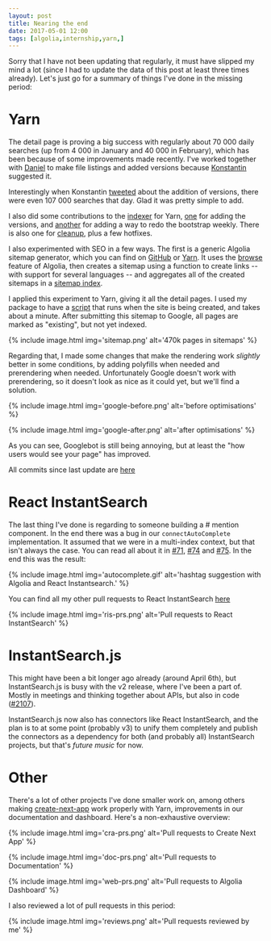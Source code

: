 ```yaml
---
layout: post
title: Nearing the end
date: 2017-05-01 12:00
tags: [algolia,internship,yarn,]
---
```

Sorry that I have not been updating that regularly, it must have slipped my mind a lot (since I had to update the data of this post at least three times already). Let's just go for a summary of things I've done in the missing period: 

# Yarn

The detail page is proving a big success with regularly about 70 000 daily searches (up from 4 000 in January and 40 000 in February), which has been because of some improvements made recently. I've worked together with [Daniel](https://github.com/Daniel15) to make file listings and added versions because [Konstantin](https://github.com/bestander) suggested it. 

Interestingly when Konstantin [tweeted](https://twitter.com/bestander_nz/status/858030031343374336) about the addition of versions, there were even 107 000 searches that day. Glad it was pretty simple to add. 

I also did some contributions to the [indexer](https://github.com/algolia/npm-search) for Yarn, [one](https://github.com/algolia/npm-search/pull/38) for adding the versions, and [another](https://github.com/algolia/npm-search/pull/40) for adding a way to redo the bootstrap weekly. There is also one for [cleanup](https://github.com/algolia/npm-search/pull/39), plus a few hotfixes.

I also experimented with SEO in a few ways. The first is a generic Algolia sitemap generator, which you can find on [GitHub](https://github.com/algolia/algolia-sitemap) or [Yarn](https://yarnpkg.com/zh-Hans/package/algolia-sitemap). It uses the [browse](https://www.algolia.com/doc/api-client/javascript/advanced/#backup--export-an-index) feature of Algolia, then creates a sitemap using a function to create links -- with support for several languages -- and aggregates all of the created sitemaps in a [sitemap index](https://support.google.com/webmasters/answer/75712?hl=en). 

I applied this experiment to Yarn, giving it all the detail pages. I used my package to have a [script](https://github.com/yarnpkg/website/blob/master/scripts/sitemaps.js) that runs when the site is being created, and takes about a minute. After submitting this sitemap to Google, all pages are marked as "existing", but not yet indexed. 

{% include
	image.html
	img='sitemap.png'
	alt='470k pages in sitemaps' 
%}

Regarding that, I made some changes that make the rendering work *slightly* better in some conditions, by adding polyfills when needed and prerendering when needed. Unfortunately Google doesn't work with prerendering, so it doesn't look as nice as it could yet, but we'll find a solution. 

{% include
	image.html
	img='google-before.png'
	alt='before optimisations' 
%}

{% include
	image.html
	img='google-after.png'
	alt='after optimisations' 
%}

As you can see, Googlebot is still being annoying, but at least the "how users would see your page" has improved. 

All commits since last update are [here](https://github.com/yarnpkg/website/commits?author=Haroenv&since=2017-04-07T22:00:00Z&until=2017-05-01T22:00:00Z)

# React InstantSearch

The last thing I've done is regarding to someone building a # mention component. In the end there was a bug in our `connectAutoComplete` implementation. It assumed that we were in a multi-index context, but that isn't always the case. You can read all about it in [#71](https://github.com/algolia/react-instantsearch/issues/71), [#74](https://github.com/algolia/react-instantsearch/issues/74) and [#75](https://github.com/algolia/react-instantsearch/issues/75). In the end this was the result: 

{% include
	image.html
	img='autocomplete.gif'
	alt='hashtag suggestion with Algolia and React Instantsearch.' 
%}

You can find all my other pull requests to React InstantSearch [here](https://github.com/algolia/react-instantsearch/pulls?utf8=✓&q=is%3Apr%20author%3AHaroenv%20)

{% include
	image.html
	img='ris-prs.png'
	alt='Pull requests to React InstantSearch' 
%}

# InstantSearch.js

This might have been a bit longer ago already (around April 6th), but InstantSearch.js is busy with the v2 release, where I've been a part of. Mostly in meetings and thinking together about APIs, but also in code ([#2107](https://github.com/algolia/instantsearch.js/pull/2107)). 

InstantSearch.js now also has connectors like React InstantSearch, and the plan is to at some point (probably v3) to unify them completely and publish the connectors as a dependency for both (and probably all) InstantSearch projects, but that's _future music_ for now. 

# Other

There's a lot of other projects I've done smaller work on, among others making [create-next-app](https://github.com/segmentio/create-next-app) work properly with Yarn, improvements in our documentation and dashboard. Here's a non-exhaustive overview:

{% include
	image.html
	img='cra-prs.png'
	alt='Pull requests to Create Next App' 
%}

{% include
	image.html
	img='doc-prs.png'
	alt='Pull requests to Documentation' 
%}

{% include
	image.html
	img='web-prs.png'
	alt='Pull requests to Algolia Dashboard' 
%}

I also reviewed a lot of pull requests in this period: 

{% include
	image.html
	img='reviews.png'
	alt='Pull requests reviewed by me' 
%}
